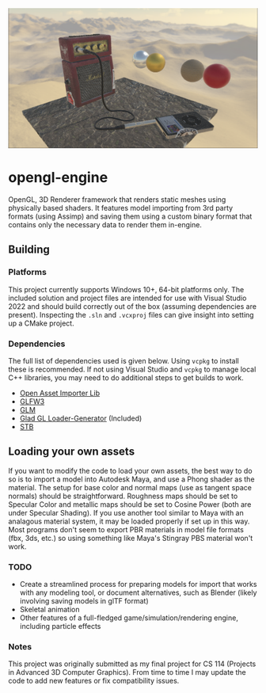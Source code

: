 <img src="screens/opengl-engine.png" alt="Demo scene rendered in-engine">

# opengl-engine

OpenGL, 3D Renderer framework that renders static meshes using physically based
shaders. It features model importing from 3rd party formats (using Assimp) and saving
them using a custom binary format that contains only the necessary data to render them in-engine.

## Building

### Platforms

This project currently supports Windows 10+, 64-bit platforms only. The included
solution and project files are intended for use with Visual Studio 2022 and should build correctly out of the box (assuming dependencies are present). Inspecting the `.sln` and `.vcxproj` files can give insight into setting up a CMake project.

### Dependencies

The full list of dependencies used is given below. Using `vcpkg` to install these is recommended. If not using Visual Studio and `vcpkg` to manage local C++ libraries, you may need to do additional steps to get builds to work.

- [Open Asset Importer Lib](https://github.com/assimp/assimp)
- [GLFW3](https://www.glfw.org/)
- [GLM](https://github.com/g-truc/glm)
- [Glad GL Loader-Generator](https://glad.dav1d.de/) (Included)
- [STB](https://github.com/nothings/stb)

## Loading your own assets

If you want to modify the code to load your own assets, the best way to do so
is to import a model into Autodesk Maya, and use a Phong shader as the material.
The setup for base color and normal maps (use as tangent space normals) should be
straightforward. Roughness maps should be set to Specular Color and metallic maps
should be set to Cosine Power (both are under Specular Shading).
If you use another tool similar to Maya with an analagous material system, it may
be loaded properly if set up in this way. Most programs don't seem to export PBR materials in model file formats (fbx, 3ds, etc.) so using something like Maya's Stingray PBS material won't work.

### TODO

- Create a streamlined process for preparing models for import that works with any
  modeling tool, or document alternatives, such as Blender (likely involving saving models in glTF format)
- Skeletal animation
- Other features of a full-fledged game/simulation/rendering engine, including particle effects

### Notes

This project was originally submitted as my final project for CS 114 (Projects in Advanced 3D Computer Graphics). From time to time I may update the code to add new features or fix compatibility issues.
